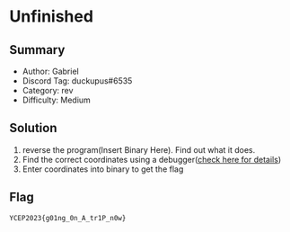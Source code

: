 Unfinished
===

## Summary
* Author: Gabriel
* Discord Tag: duckupus#6535
* Category: rev
* Difficulty: Medium

## Solution
1. reverse the program(Insert Binary Here). Find out what it does.
2. Find the correct coordinates using a debugger([check here for details](./poc.md))
3. Enter coordinates into binary to get the flag

## Flag
```
YCEP2023{g01ng_0n_A_tr1P_n0w}
```
